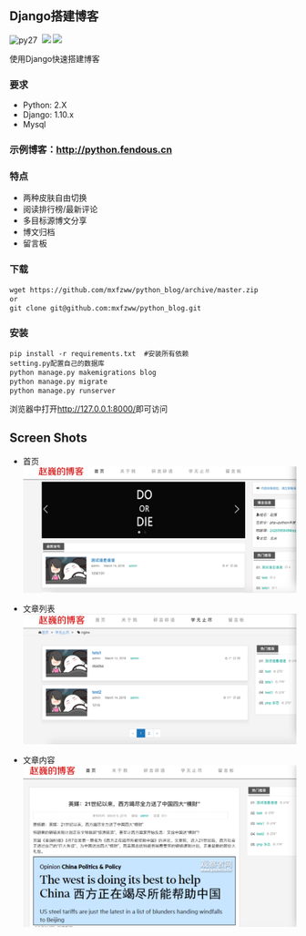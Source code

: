 ## Django搭建博客
![py27](https://camo.githubusercontent.com/392a32588691a8418368a51ff33a12d41f11f0a9/68747470733a2f2f696d672e736869656c64732e696f2f62616467652f707974686f6e2d322e372d6666363962342e737667)
  [![](https://img.shields.io/badge/Django-1.10-green.svg)](http://python.fendous.cn)
[![](https://img.shields.io/badge/Powered%20by-@j_hao104-blue.svg)](http://python.fendous.cn)

使用Django快速搭建博客
### 要求
* Python: 2.X
* Django: 1.10.x
* Mysql

### 示例博客：<http://python.fendous.cn>

### 特点

* 两种皮肤自由切换
* 阅读排行榜/最新评论
* 多目标源博文分享
* 博文归档
* 留言板

### 下载
```
wget https://github.com/mxfzww/python_blog/archive/master.zip
or
git clone git@github.com:mxfzww/python_blog.git
```

### 安装
```
pip install -r requirements.txt  #安装所有依赖
setting.py配置自己的数据库
python manage.py makemigrations blog
python manage.py migrate
python manage.py runserver
```

浏览器中打开<http://127.0.0.1:8000/>即可访问

## Screen Shots

* 首页
![首页](./doc/1.png)

* 文章列表
![文章列表](./doc/2.png)

* 文章内容
![文章内容](./doc/3.png)

